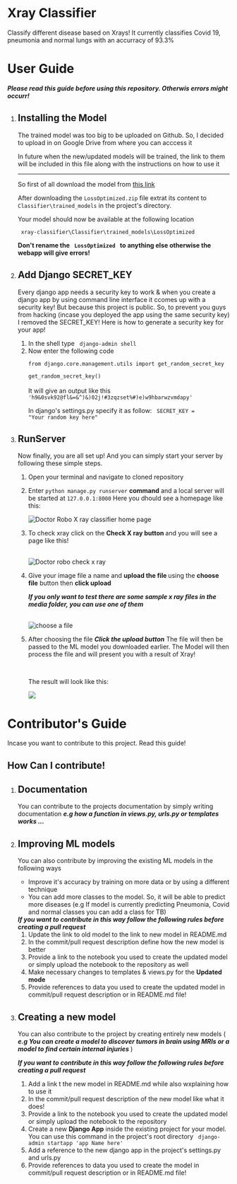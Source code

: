 # Xray Classifier
Classify different disease based on Xrays! It currently classifies Covid 19, pneumonia and normal lungs with an accurracy of 93.3%


<h1> User Guide </h1>

<b><i> Please read this guide before using this repository. Otherwis errors might occurr! </i></b>

<ol>

<li>
<h2> Installing the Model </h2>
<p> The trained model was too big to be uploaded on Github. So, I decided to upload in on Google Drive from where you can acccess it </p>
<p> In future when the new/updated models will be trained, the link to them will be included in this file along with the instructions on how to use it </p>
<hr>
<p> So first of all download the model from  <a href="https://drive.google.com/file/d/1KBKUyLmSb7fHo5_uhpFZvi9661hEF4f8/view?usp=sharing"> this link </a></p>
<p> After downloading the <code>LossOptimized.zip</code> file extrat its content to <code>Classifier\trained_models</code> in the project's directory.</p>
<p> Your model should now be available at the following location </p>
<code> xray-classifier\Classifier\trained_models\LossOptimized </code>

<b>Don't rename the <code> LossOptimized </code> to anything else otherwise the webapp will give errors!</b>

</li>
<li>
<h2>Add Django SECRET_KEY </h2>
<p>
Every django app needs a security key to work & when you create a django app by using command line interface it ccomes up with a security key!
But because this project is public. So, to prevent you guys from hacking (incase you deployed the app using the same security key) I removed the SECRET_KEY!
Here is how to generate a security key for your app!
<ol>
<li>
In the shell type <code> django-admin shell </code>
</li>
<li>
Now enter the following code <br> <code>
from django.core.management.utils import get_random_secret_key</code><br>
<code>
get_random_secret_key() </code>
<br><br>
It will give an output like this 
<code>
'h9&0svk92@fl&=&^)&)02j!#3zqzset%#)e)w9hbarwzvmdapy'
</code>

In django's settings.py specify it as follow:
<code>
SECRET_KEY = "Your random key here"
</code></li></ol></p></li>

<li>
<h2> RunServer </h2>
<p>
Now finally, you are all set up! And you can simply start your server by following these simple steps.
<ol>
<li>
Open your terminal and navigate to cloned repository
</li>
<li>
<p>Enter <code>python manage.py runserver</code> <b>command</b> and a local server will be started at <code>127.0.0.1:8000</code> Here you dhould see a homepage like this:</p>
<img src="https://user-images.githubusercontent.com/87518251/184303955-8cb066f7-f248-4617-987c-21a8461a8c68.png" alt="Doctor Robo X ray classifier home page">

</li>
<li>
<p>To check xray click on the <b> Check X ray button </b> and you will see a page like this!</p> <br>
<img src="https://user-images.githubusercontent.com/87518251/184304628-d28f57a5-a373-46f6-945c-8b654555cd5e.png" alt="Doctor robo check x ray">
</li>

<li>
<p>
Give your image file a name and <b> upload the file </b> using the <b>choose file</b> button then <b>click upload</b> </p>
<p><b><i> If you only want to test there are some sample x ray files in the media folder, you can use one of them </i></b><p><br>
<img src="https://user-images.githubusercontent.com/87518251/184305338-904115e2-08fd-4013-b9d2-32e46277ba00.png" alt="choose a file">
</li>

<li>
<p>After choosing the file <b><i>Click the upload button</i></b> The file will then be passed to the ML model you downloaded earlier. The Model will then process the file and will present you with a result of Xray! </p><br>
<p>
The result will look like this: <br> </p>
<img src="https://user-images.githubusercontent.com/87518251/184306352-c3fa93bc-8991-4e00-b257-e75fd44b0c4c.png">

</li>

</ol>
</p>
</li>
</ol>

<h1>Contributor's Guide</h1>
<p>Incase you want to contribute to this project. Read this guide!</p>

<h2> How Can I contribute! </h2>
<ol>
<li> 
<h2>Documentation</h2> 
<p>You can contribute to the projects documentation by simply writing documentation <b><i> e.g how a function in views.py, urls.py or templates works ...</b></i></p>
</li>
<li>
<h2>Improving ML models </h2>
<p>You can also contribute by improving the existing ML models in the following ways </p>
<ul>
<li>Improve it's accuracy by training on more data or by using a different technique</li>
<li>You can add more classes to the model. So, it will be able to predict more diseases (e.g If model is currently predicting Pneumonia, Covid and normal classes you can add a class for TB)</li>
</ul>
<b><i> If you want to contribute in this way follow the following rules before creating a pull request </b></i>
<ol>
<li> Update the link to old model to the link to new model in README.md </li>
<li> In the commit/pull request description define how the new model is better </li>
<li>Provide a link to the notebook you used to create the updated model or simply upload the notebook to the repository as well </li>
<li> Make necessary changes to templates  & views.py for the <b>Updated mode</b></li>
<li> Provide references to data you used to create the updated model in commit/pull request description or in README.md file! </li>
</ol>
</li>

<li>
<h2> Creating a new model </h2>
<p> You can also contribute to the project by creating entirely new models (<b><i> e.g You can create a model to discover tumors in brain using MRIs or a model to find certain internal injuries </i></b>)</p>
<p><b><i> If you want to contribute in this way follow the following rules before creating a pull request </b></i></p>
<ol>
<li> Add a link t the new model in README.md while also wxplaining how to use it </li>
<li> In the commit/pull request description of the new model like what it does! </li>
<li>Provide a link to the notebook you used to create the updated model or simply upload the notebook to the repository </li>
<li> Create a new <b>Django App</b> inside the existing project for your model. You can use this command in the project's root directory <code> django-admin startapp 'app Name here' </code> </li>
<li> Add a reference to the new django app in the project's settings.py and urls.py </li>
<li> Provide references to data you used to create the model in commit/pull request description or in README.md file! </li>
</ol>
</li>
</ol>
